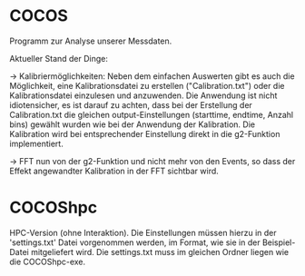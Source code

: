 # COCOS
Programm zur Analyse unserer Messdaten.



Aktueller Stand der Dinge:

-> Kalibriermöglichkeiten: Neben dem einfachen Auswerten gibt es auch die Möglichkeit, eine Kalibrationsdatei zu erstellen ("Calibration.txt") oder die Kalibrationsdatei einzulesen und anzuwenden. Die Anwendung ist nicht idiotensicher, es ist darauf zu achten, dass bei der Erstellung der Calibration.txt die gleichen output-Einstellungen (starttime, endtime, Anzahl bins) gewählt wurden wie bei der Anwendung der Kalibration. Die Kalibration wird bei entsprechender Einstellung direkt in die g2-Funktion implementiert.

-> FFT nun von der g2-Funktion und nicht mehr von den Events, so dass der Effekt angewandter Kalibration in der FFT sichtbar wird.


# COCOShpc
HPC-Version (ohne Interaktion). Die Einstellungen müssen hierzu in der 'settings.txt' Datei vorgenommen werden, im Format, wie sie in der Beispiel-Datei mitgeliefert wird. Die settings.txt muss im gleichen Ordner liegen wie die COCOShpc-exe.
